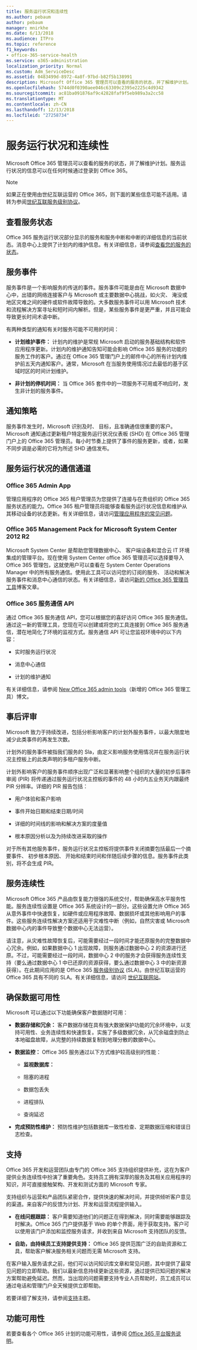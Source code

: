 ```yaml
---
title: 服务运行状况和连续性
ms.author: pebaum
author: pebaum
manager: mnirkhe
ms.date: 6/13/2018
ms.audience: ITPro
ms.topic: reference
f1_keywords:
- office-365-service-health
ms.service: o365-administration
localization_priority: Normal
ms.custom: Adm_ServiceDesc
ms.assetid: 0483499d-8972-4a8f-97bd-b82f5b138991
description: Microsoft Office 365 管理员可以查看的服务的状态，并了解维护计划。服务运行状况的信息可以在任何时候通过登录到 Office 365。
ms.openlocfilehash: 5744d0f0390aee046c63309c2395e2225c4d9342
ms.sourcegitcommit: ac81ba091876af9c42828faf9f5eb989a3a2cc58
ms.translationtype: MT
ms.contentlocale: zh-CN
ms.lasthandoff: 12/13/2018
ms.locfileid: "27258734"
---
```

# <a name="service-health-and-continuity"></a>服务运行状况和连续性

Microsoft Office 365 管理员可以查看的服务的状态，并了解维护计划。服务运行状况的信息可以在任何时候通过登录到 Office 365。
  
> [!NOTE]
> 如果正在使用由世纪互联运营的 Office 365，则下面的某些信息可能不适用。请转为参阅[世纪互联服务级别协议](http://www.21vbluecloud.com/office365/O365-SLA/)。 
  
## <a name="view-status-of-services"></a>查看服务状态

Office 365 服务运行状况部分显示的服务和服务中断和中断的详细信息的当前状态。消息中心上提供了计划内的维护信息。有关详细信息，请参阅[查看您的服务的状态](https://docs.microsoft.com/office365/enterprise/view-service-health)。 
  
## <a name="service-incidents"></a>服务事件

服务事件是一个影响服务的传送的事件。服务事件可能是由在 Microsoft 数据中心中，出错的网络连接客户与 Microsoft 或主要数据中心挑战，如火灾、 淹没或地区灾难之间的硬件或软件故障导致的。大多数服务事件可以用 Microsoft 技术和流程解决方案寻址和短时间内解析。但是，某些服务事件是更严重，并且可能会导致更长时间术语中断。
  
有两种类型的通知有关时服务可能不可用的时间：
  
- **计划维护事件：** 计划内的维护是常规 Microsoft 启动的服务基础结构和软件应用程序更新。计划内的维护通知告知可能会影响 Office 365 服务的功能的服务工作的客户。通过在 Office 365 管理门户上的邮件中心的所有计划内维护前五天内通知客户。通常，Microsoft 在当服务使用情况过去最低的基于区域时区的时间计划维护。 
    
- **非计划的停机时间：** 当 Office 365 套件中的一项服务不可用或不响应时，发生非计划的服务事件。 
    
## <a name="notification-policy"></a>通知策略

服务事件发生时，Microsoft 识别及时、 目标，且准确通信很重要的客户。Microsoft 通知通过更新租户特定服务运行状况仪表板 (SHD) 在 Office 365 管理门户上的 Office 365 管理员。每小时节奏上提供了事件的服务更新，或者，如果不同步调是必需的它将为所述 SHD 通信发布。 
  
## <a name="service-health-communication-channels"></a>服务运行状况的通信通道

### <a name="office-365-admin-app"></a>Office 365 Admin App

管理应用程序的 Office 365 租户管理员为您提供了连接与在贵组织的 Office 365 服务状态的能力。Office 365 租户管理员将能够查看服务运行状况信息和维护从其移动设备的状态更新。有关详细信息，请访问[管理应用程序的常见问题](https://docs.microsoft.com/en-us/office365/admin/admin-overview/admin-mobile-app?view=o365-worldwide)。
  
### <a name="office-365-management-pack-for-microsoft-system-center-2012-r2"></a>Office 365 Management Pack for Microsoft System Center 2012 R2

Microsoft System Center 是帮助您管理数据中心、 客户端设备和混合云 IT 环境集成的管理平台。现在使用 System Center office 365 管理员可以选择要导入 Office 365 管理包，这就使用户可以查看在 System Center Operations Manager 中的所有服务通信。使用此工具可以访问您的订阅的服务、 活动和解决服务事件和消息中心通信的状态。有关详细信息，请访问[新的 Office 365 管理员工具](https://blogs.office.com/2014/07/29/new-office-365-admin-tools/)博客文章。 
  
### <a name="office-365-service-communications-api"></a>Office 365 服务通信 API

通过 Office 365 服务通信 API，您可以根据您的喜好访问 Office 365 服务通信。通过这一新的管理工具，您现在可以创建或将您的工具连接到 Office 365 服务通信，潜在地简化了环境的监视方式。服务通信 API 可让您监视环境中的以下内容：
  
- 实时服务运行状况
    
- 消息中心通信
    
- 计划的维护通知
    
有关详细信息，请参阅 [New Office 365 admin tools](https://blogs.office.com/2014/07/29/new-office-365-admin-tools/)（新增的 Office 365 管理工具）博文。 
  
## <a name="post-incident-reviews"></a>事后评审

Microsoft 致力于持续改进，包括分析影响客户的计划外服务事件，以最大限度地减少此类事件的再发生次数。 
  
计划外的服务事件被指我们服务的 Sla，由定义影响服务使用情况并在服务运行状况主控板上的此类声明的多租户服务中断。
  
 计划外影响客户的服务事件顺序出现广泛和显著影响整个组织的大量的初步后事件审阅 (PIR) 将传递通过服务运行状况主控板的事件的 48 小时内五业务天内跟最终 PIR 分辨率。详细的 PIR 报告包括： 
  
- 用户体验和客户影响
    
- 事件开始日期和结束日期/时间
    
- 详细的时间线的影响和解决方案的度量值
    
- 根本原因分析以及为持续改进采取的操作
    
对于所有其他服务事件，服务运行状况主控板将提供事件关闭摘要包括最后一个摘要事件、 初步根本原因、 开始和结束时间和伴随后续步骤的信息。服务事件此类别，将不会生成 PIR。 
  
## <a name="service-continuity"></a>服务连续性

Microsoft Office 365 产品由恢复能力很强的系统交付，帮助确保高水平服务性能。服务连续性设置是 Office 365 系统设计的一部分。这些设置允许 Office 365 从意外事件中快速恢复，如硬件或应用程序故障、数据损坏或其他影响用户的事件。这些服务连续性解决方案还适用于灾难性中断（例如，自然灾害或 Microsoft 数据中心内的事件导致整个数据中心无法运营）。
  
请注意，从灾难性故障恢复后，可能需要经过一段时间才能还原服务的完整数据中心冗余。例如，如果数据中心 1 出现故障，则服务通过数据中心 2 的资源进行还原。不过，可能需要经过一段时间，数据中心 2 中的服务才会获得服务连续性支持（要么通过数据中心 1 中已还原的资源获得，要么通过数据中心 3 中的新资源获得）。在此期间应用的是 Office 365 [服务级别协议](https://technet.microsoft.com/en-us/library/office-365-service-level-agreement.aspx) (SLA)。由世纪互联运营的 Office 365 具有不同的 SLA。有关详细信息，请访问 [世纪互联网站](http://www.21vbluecloud.com/office365/O365-SLA/)。 
  
## <a name="ensuring-data-availability"></a>确保数据可用性

Microsoft 可以通过以下功能确保客户数据随时可用：
  
- **数据存储和冗余：** 客户数据存储在具有强大数据保护功能的冗余环境中，以支持可用性、业务连续性和快速恢复。实施了多级数据冗余，从冗余磁盘到防止本地磁盘故障，从完整的持续数据复制到地理分散的数据中心。 
    
- **数据监控：** Office 365 服务通过以下方式维护较高级别的性能： 
    
  - **监视数据库：**
    
  - 阻塞的进程
    
  - 数据包丢失
    
  - 进程排队
    
  - 查询延迟
    
- **完成预防性维护：** 预防性维护包括数据库一致性检查、定期数据压缩和错误日志检查。 
    
## <a name="support"></a>支持

Office 365 开发和运营团队由专门的 Office 365 支持组织提供补充，这在为客户提供业务连续性中扮演了重要角色。支持员工拥有深厚的服务及其相关应用程序的知识，并可直接接触架构、开发和测试方面的 Microsoft 专家。
  
支持组织与运营和产品团队紧密合作，提供快速的解决时间，并提供倾听客户意见的渠道。来自客户的反馈为计划、开发和运营流程提供输入。
  
- **在线问题跟踪：** 客户需要知道他们的问题正在得到解决，同时需要能够跟踪及时解决。Office 365 门户提供基于 Web 的单个界面，用于获取支持。客户可以使用该门户添加和监控服务请求，并收到来自 Microsoft 支持团队的反馈。 
    
- **自助，由持续员工支持提供支持：** Office 365 提供范围广泛的自助资源和工具，帮助客户解决服务相关问题而无需 Microsoft 支持。 
    
在客户输入服务请求之前，他们可以访问知识库文章和常见问题，其中提供了最常见问题的立即帮助。我们以最新信息持续更新这些资源，通过提供已知问题的解决方案帮助避免延迟。然而，当出现的问题需要支持专业人员帮助时，员工成员可以通过电话和管理门户全天候提供立即帮助。
  
若要详细了解支持，请参阅[支持](https://technet.microsoft.com/en-us/library/office-365-support.aspx)主题。 
  
## <a name="feature-availability"></a>功能可用性

若要查看各个 Office 365 计划的功能可用性，请参阅 [Office 365 平台服务说明](https://technet.microsoft.com/en-us/library/office-365-platform-service-description.aspx)。
  

